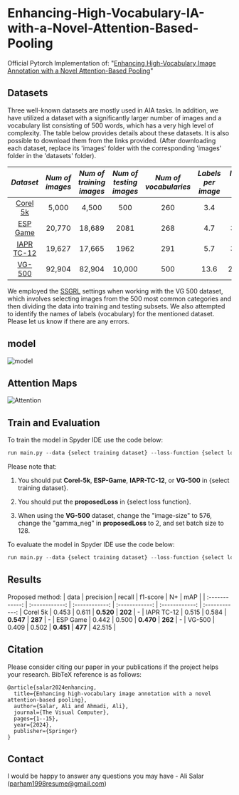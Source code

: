 # Enhancing-High-Vocabulary-IA-with-a-Novel-Attention-Based-Pooling
Official Pytorch Implementation of: "[Enhancing High-Vocabulary Image Annotation with a Novel Attention-Based Pooling](https://doi.org/10.1007/s00371-024-03618-6)"

## Datasets
Three well-known datasets are mostly used in AIA tasks. In addition, we have utilized a dataset with a significantly larger number of images and a vocabulary list consisting of 500 words, which has a very high level of complexity. The table below provides details about these datasets. It is also possible to download them from the links provided. (After downloading each dataset, replace its 'images' folder with the corresponding 'images' folder in the 'datasets' folder).

| *Dataset* | *Num of images* | *Num of training images* | *Num of testing images*  | *Num of vocabularies*  | *Labels per image*  | *Image per label* |
| :------------: | :-------------: | :-------------: | :-------------: | :------------: | :-------------: | :-------------: |
| [Corel 5k](https://www.kaggle.com/datasets/parhamsalar/corel5k) | 5,000 | 4,500 | 500 | 260 | 3.4 | 58.6 |
| [ESP Game](https://www.kaggle.com/datasets/parhamsalar/espgame) | 20,770 | 18,689 | 2081 | 268 | 4.7 | 362.7 |
| [IAPR TC-12](https://www.kaggle.com/datasets/parhamsalar/iaprtc12) | 19,627 | 17,665 | 1962 | 291 | 5.7 | 347.7 |
| [VG-500](https://visualgenome.org/) | 92,904 | 82,904 | 10,000 | 500 | 13.6 | 2256.6 |

We employed the [SSGRL](https://github.com/HCPLab-SYSU/SSGRL) settings when working with the VG 500 dataset, which involves selecting images from the 500 most common categories and then dividing the data into training and testing subsets. We also attempted to identify the names of labels (vocabulary) for the mentioned dataset. Please let us know if there are any errors.

## model
![model](https://user-images.githubusercontent.com/85555218/230767368-82d92d2b-9374-4198-bd98-f548ce1bc788.jpg)

## Attention Maps
![Attention](https://github.com/parham1998/Enhancing-High-Vocabulary-IA-with-a-Novel-Attention-Based-Pooling/assets/85555218/44d24fe9-886d-4f65-bcf3-4175b55c8f0c)

## Train and Evaluation
To train the model in Spyder IDE use the code below:
```python
run main.py --data {select training dataset} --loss-function {select loss function}
```
Please note that:
1) You should put **Corel-5k**, **ESP-Game**, **IAPR-TC-12**, or **VG-500** in {select training dataset}.

2) You should put the **proposedLoss** in {select loss function}.

3) When using the **VG-500** dataset, change the "image-size" to 576, change the "gamma_neg" in **proposedLoss** to 2, and set batch size to 128.

To evaluate the model in Spyder IDE use the code below:
```python
run main.py --data {select training dataset} --loss-function {select loss function} --evaluate
```

## Results
Proposed method:
| data | precision | recall | f1-score | N+ | mAP |
| :------------: | :------------: | :------------: | :------------: | :------------: | :------------: |
Corel 5k | 0.453 | 0.611 | **0.520** | **202** | - |
IAPR TC-12 | 0.515 | 0.584 | **0.547** | **287** | - |
ESP Game | 0.442 | 0.500 | **0.470** | **262** | - |
VG-500 | 0.409 | 0.502 | **0.451** | **477** | 42.515 |

## Citation
Please consider citing our paper in your publications if the project helps your research. BibTeX reference is as follows:
```
@article{salar2024enhancing,
  title={Enhancing high-vocabulary image annotation with a novel attention-based pooling},
  author={Salar, Ali and Ahmadi, Ali},
  journal={The Visual Computer},
  pages={1--15},
  year={2024},
  publisher={Springer}
}
```

## Contact
I would be happy to answer any questions you may have - Ali Salar (parham1998resume@gmail.com)

